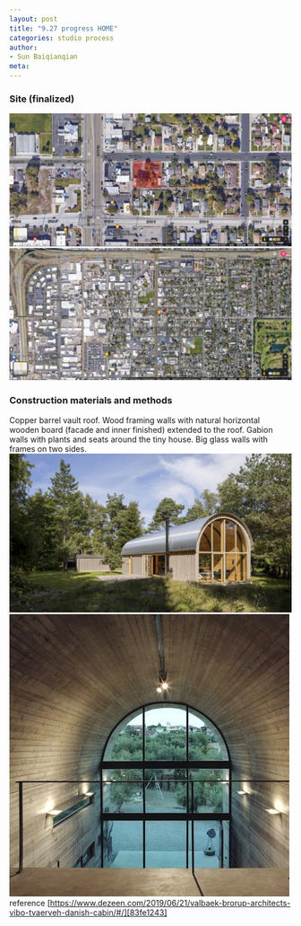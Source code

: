 ```yaml
---
layout: post
title: "9.27 progress HOME"
categories: studio process
author:
- Sun Baiqianqian
meta:
---
```




### Site (finalized)
![02](https://raw.githubusercontent.com/SunBaiqianqian/SunBaiqianqian-Portfolio/master/assets/site02.png)
![1](https://raw.githubusercontent.com/SunBaiqianqian/SunBaiqianqian-Portfolio/master/assets/2021-09-20222144.png)

### Construction materials and methods
Copper barrel vault roof.
Wood framing walls with natural horizontal wooden board (facade and inner finished) extended to the roof.
Gabion walls with plants and seats around the tiny house.
Big glass walls with frames on two sides.
![1](https://raw.githubusercontent.com/SunBaiqianqian/SunBaiqianqian-Portfolio/master/assets/valbaek-1.jpg)
![2](https://raw.githubusercontent.com/SunBaiqianqian/SunBaiqianqian-Portfolio/master/assets/bv2.jpg)
reference
[https://www.dezeen.com/2019/06/21/valbaek-brorup-architects-vibo-tvaerveh-danish-cabin/#/][83fe1243]

  [83fe1243]: https://www.dezeen.com/2019/06/21/valbaek-brorup-architects-vibo-tvaerveh-danish-cabin/#/ "https://www.dezeen.com/2019/06/21/valbaek-brorup-architects-vibo-tvaerveh-danish-cabin/#/"
